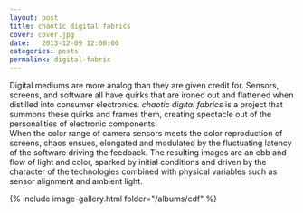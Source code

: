 ```yaml
---
layout: post
title: chaotic digital fabrics
cover: cover.jpg
date:   2013-12-09 12:00:00
categories: posts
permalink: digital-fabric
---
```


Digital mediums are more analog than they are given credit for. Sensors, screens, and software all have quirks that are ironed out and flattened when distilled into consumer electronics. _chaotic digital fabrics_ is a project that summons these quirks and frames them, creating spectacle out of the personalities of electronic components.  
When the color range of camera sensors meets the color reproduction of screens, chaos ensues, elongated and modulated by the fluctuating latency of the software driving the feedback. The resulting images are an ebb and flow of light and color, sparked by initial conditions and driven by the character of the technologies combined with physical variables such as sensor alignment and ambient light.

{% include image-gallery.html folder="/albums/cdf" %}
